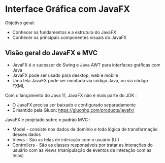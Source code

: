 # Interface Gráfica com JavaFX
Objetivo geral:
- Conhecer os fundamentos e a estrutura do JavaFX
- Conhecer os principais componentes visuais do JavaFX


## Visão geral do JavaFX e MVC
- JavaFX é o sucessor do Swing e Java AWT para interfaces gráficas com Java
- JavaFX pode ser usado para desktop, web e mobile
- Uma tela JavaFX pode ser montada via código Java, ou via código FXML

Com o lançamento do Java 11, JavaFX não é mais parte do JDK :

- O JavaFX precisa ser baixado e configurado separadamente
- É mantido pela Gluon: https://gluonhq.com/products/javafx/

JavaFX é projetado sobre o padrão MVC :

- Model - consiste nos dados de domínio e toda lógica de transformação desses dados
- Views - São as telas de interação com o usuário (UI)
- Controllers - São as classes responsáveis por tratar as interações do usuário com as views
(manipulação de eventos de interação com as telas)
